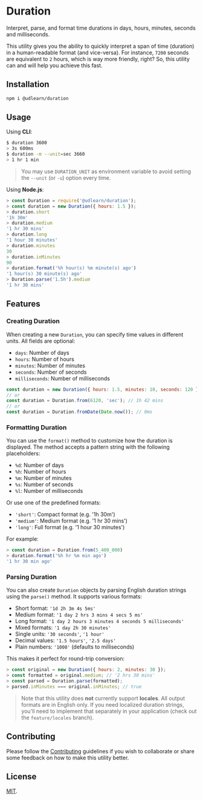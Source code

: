 # Duration

Interpret, parse, and format time durations in days, hours, minutes, seconds and milliseconds.

This utility gives you the ability to quickly interpret a span of time (duration) in a
human-readable format (and vice-versa). For instance, `7200` seconds are equivalent to `2` hours,
which is way more friendly, right? So, this utility can and will help you achieve this fast.

## Installation

```bash
npm i @udlearn/duration
```

## Usage

Using **CLI**:

```bash
$ duration 3600
> 3s 600ms
$ duration -m --unit=sec 3660
> 1 hr 1 min
```

> You may use `DURATION_UNIT` as environment variable to avoid setting the `--unit` (or `-u`)
> option every time.

Using **Node.js**:

```js
> const Duration = require('@udlearn/duration');
> const duration = new Duration({ hours: 1.5 });
> duration.short
'1h 30m'
> duration.medium
'1 hr 30 mins'
> duration.long
'1 hour 30 minutes'
> duration.minutes
30
> duration.inMinutes
90
> duration.format('%h hour(s) %m minute(s) ago')
'1 hour(s) 30 minute(s) ago'
> Duration.parse('1.5h').medium
'1 hr 30 mins'
```

## Features

### Creating Duration

When creating a new `Duration`, you can specify time values in different units.
All fields are optional:

- `days`: Number of days
- `hours`: Number of hours
- `minutes`: Number of minutes
- `seconds`: Number of seconds
- `milliseconds`: Number of milliseconds

```js
const duration = new Duration({ hours: 1.5, minutes: 10, seconds: 120 }); // 1h 42 mins
// or
const duration = Duration.from(6120, 'sec'); // 1h 42 mins
// or
const duration = Duration.fromDate(Date.now()); // 0ms
```

### Formatting Duration

You can use the `format()` method to customize how the duration is displayed.
The method accepts a pattern string with the following placeholders:

- `%d`: Number of days
- `%h`: Number of hours
- `%m`: Number of minutes
- `%s`: Number of seconds
- `%l`: Number of milliseconds

Or use one of the predefined formats:

- `'short'`: Compact format (e.g. '1h 30m')
- `'medium'`: Medium format (e.g. '1 hr 30 mins')
- `'long'`: Full format (e.g. '1 hour 30 minutes')

For example:

```js
> const duration = Duration.from(5_400_000)
> duration.format('%h hr %m min ago')
'1 hr 30 min ago'
```

### Parsing Duration

You can also create `Duration` objects by parsing English duration strings using the `parse()` method.
It supports various formats:

- Short format: `'1d 2h 3m 4s 5ms'`
- Medium format: `'1 day 2 hrs 3 mins 4 secs 5 ms'`
- Long format: `'1 day 2 hours 3 minutes 4 seconds 5 milliseconds'`
- Mixed formats: `'1 day 2h 30 minutes'`
- Single units: `'30 seconds'`, `'1 hour'`
- Decimal values: `'1.5 hours'`, `'2.5 days'`
- Plain numbers: `'1000'` (defaults to milliseconds)

This makes it perfect for round-trip conversion:

```js
> const original = new Duration({ hours: 2, minutes: 30 });
> const formatted = original.medium; // '2 hrs 30 mins'
> const parsed = Duration.parse(formatted);
> parsed.inMinutes === original.inMinutes; // true
```

> Note that this utility does **not** currently support **locales**. All
> output formats are in English only. If you need localized duration strings,
> you'll need to implement that separately in your application (check out the
> `feature/locales` branch).

## Contributing

Please follow the [Contributing](CONTRIBUTING.md) guidelines if you wish to collaborate
or share some feedback on how to make this utility better.

## License

[MIT](LICENSE).
